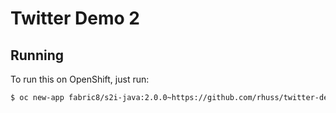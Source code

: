 # Twitter Demo 2



## Running

To run this on OpenShift, just run:

```bash
$ oc new-app fabric8/s2i-java:2.0.0~https://github.com/rhuss/twitter-demo-2.git
```
